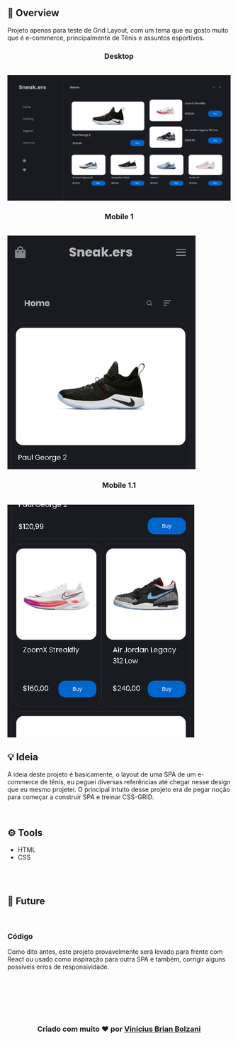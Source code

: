 ## 👀 Overview

Projeto apenas para teste de Grid Layout, com um tema que eu gosto muito que é e-commerce, principalmente de Tênis e assuntos esportivos. 

<h3 align="center">Desktop</h3>
<br>
<img src="prints/print1.jpeg">
<h3 align="center">Mobile 1</h3>
<br>
<img src="prints/print2.jpeg">
<h3 align="center">Mobile 1.1</h3>
<br>
<img src="prints/print3.jpeg">

<br>

## 💡 Ideia 

A ideia deste projeto é basicamente, o layout de uma SPA de um e-commerce de tênis, eu peguei diversas referências até chegar nesse design que eu mesmo projetei.
O principal intuito desse projeto era de pegar noção para começar a construir SPA e treinar CSS-GRID.

<br>

## ⚙️ Tools

 - HTML
 - CSS


<br>
<br>

## 🚀 Future
<br> 

### Código
Como dito antes, este projeto provavelmente será levado para frente com React ou usado como inspiração para outra SPA e também, corrigir alguns possiveis erros de responsividade.

<br>
<br>

<br>
<br>
<br>
<h3 align="center"> Criado com muito ❤️ por <a href="https://github.com/VBrianB"> Vinicius Brian Bolzani</a></h2>

